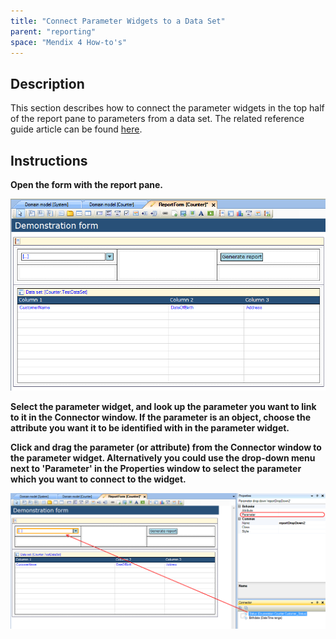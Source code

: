```yaml
---
title: "Connect Parameter Widgets to a Data Set"
parent: "reporting"
space: "Mendix 4 How-to's"
---
```

## Description

This section describes how to connect the parameter widgets in the top half of the report pane to parameters from a data set. The related reference guide article can be found [here](/refguide4/report-pane).

## Instructions

 **Open the form with the report pane.**

![](attachments/2621474/2752726.png)

 **Select the parameter widget, and look up the parameter you want to link to it in the Connector window. If the parameter is an object, choose the attribute you want it to be identified with in the parameter widget.**

 **Click and drag the parameter (or attribute) from the Connector window to the parameter widget. Alternatively you could use the drop-down menu next to 'Parameter' in the Properties window to select the parameter which you want to connect to the widget.**

![](attachments/2621474/2752727.png)
